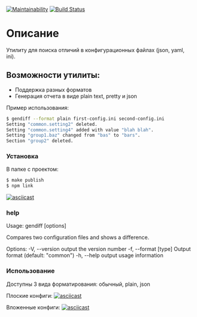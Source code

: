 [![Maintainability](https://api.codeclimate.com/v1/badges/724899651b534d275ddb/maintainability)](https://codeclimate.com/github/BiscuitDream/project-lvl2-s487/maintainability)
[![Build Status](https://travis-ci.org/BiscuitDream/project-lvl2-s487.svg?branch=master)](https://travis-ci.org/BiscuitDream/project-lvl2-s487)


# Описание
Утилиту для поиска отличий в конфигурационных файлах (json, yaml, ini).

## Возможности утилиты:

- Поддержка разных форматов
- Генерация отчета в виде plain text, pretty и json

Пример использования:

```sh
$ gendiff --format plain first-config.ini second-config.ini
Setting "common.setting2" deleted.
Setting "common.setting4" added with value "blah blah".
Setting "group1.baz" changed from "bas" to "bars".
Section "group2" deleted.
```

### Установка
В папке с проектом:
```sh
$ make publish
$ npm link
```
[![asciicast](https://asciinema.org/a/kW3dXLkvhnBMwK8I97i8fRc6y.svg)](https://asciinema.org/a/kW3dXLkvhnBMwK8I97i8fRc6y)

### help
Usage: gendiff [options] <firstConfig> <secondConfig>

Compares two configuration files and shows a difference.

Options:
  -V, --version        output the version number
  -f, --format [type]  Output format (default: "common")
  -h, --help           output usage information

### Использование
Доступны 3 вида форматирования: обычный, plain, json

Плоские конфиги:
[![asciicast](https://asciinema.org/a/Gm6WdtT8W8mUv3rjjFstlz6em.svg)](https://asciinema.org/a/Gm6WdtT8W8mUv3rjjFstlz6em)


Вложенные конфиги:
[![asciicast](https://asciinema.org/a/r6XSHpj3Eno1EDtkxaSpyM9zo.svg)](https://asciinema.org/a/r6XSHpj3Eno1EDtkxaSpyM9zo)
